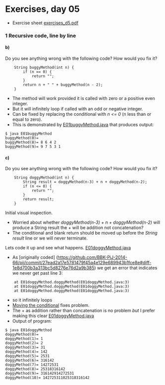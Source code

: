 Exercises, day 05
=================
* Exercise sheet [exercises_d5.pdf](exercises_d5.pdf) 


### 1 Recursive code, line by line

#### b)
Do you see anything wrong with the following code? How would you fix it?
```
	String buggyMethod(int n) {
		if (n == 0) {
			return "";
		}
		return n + " " + buggyMethod(n - 2);
	}
```
* The method will work provided it is called with zero or a positive even integer.
* But it will infinitely loop if called with an odd or negative integer. 
* Can be fixed by replacing the conditional with *n <= 0* (n less than or equal to zero).
* This is demonstrated by [E01buggyMethod.java](E01buggyMethod.java) that produces output:
```
$ java E01buggyMethod
buggyMethod(0)= 
buggyMethod(8)= 8 6 4 2 
buggyMethod(9)= 9 7 5 3 1 
```


#### c)
Do you see anything wrong with the following code? How would you fix it?
```
	String doggyMethod(int n) {
		String result = doggyMethod(n-3) + n + doggyMethod(n-2);
		if (n <= 0) {
			return "";
		}
		return result;
	}
```
Initial visual inspection. 
* Worried about whether *doggyMethod(n-3) + n + doggyMethod(n-2)* will produce a String result
  the + will be addition not concatenation?
* The conditional and blank return should be moved up before the *String result* line or we will never
  terminate.

Lets code it up and see what happens. [E01doggyMethod.java](E01doggyMethod.java)
* As [originally coded] (https://github.com/BBK-PiJ-2014-66/pij/commit/27ead2a17e5781479f45a4e129e689943b1fce8e#diff-1e8d700b3a313bc5d8276e76d2a9b385) we get an error that indicates we never get past line 3:
```
	at E01doggyMethod.doggyMethod(E01doggyMethod.java:3)
	at E01doggyMethod.doggyMethod(E01doggyMethod.java:3)
	at E01doggyMethod.doggyMethod(E01doggyMethod.java:3)
```
* so it infinitely loops
*  [Moving the conditional](https://github.com/BBK-PiJ-2014-66/pij/commit/9ebc0e98b4c989208670760a82190e28b7bedb71#diff-1e8d700b3a313bc5d8276e76d2a9b385) fixes problem. 
* The + as addition rather than concatenation is no problem *but* I prefer making this clear [E01doggyMethod.java](E01doggyMethod.java)
* Output of program:
```
$ java E01doggyMethod 
doggyMethod(0)= 
doggyMethod(1)= 1
doggyMethod(2)= 2
doggyMethod(3)= 31
doggyMethod(4)= 142
doggyMethod(5)= 2531
doggyMethod(6)= 316142
doggyMethod(7)= 14272531
doggyMethod(8)= 25318316142
doggyMethod(9)= 316142914272531
doggyMethod(10)= 142725311025318316142
````


